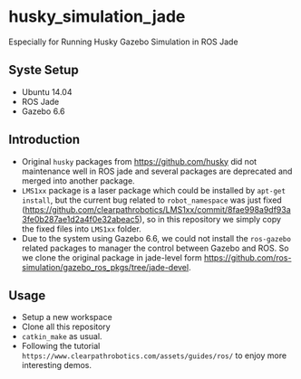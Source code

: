 # husky_simulation_jade
Especially for Running Husky Gazebo Simulation in ROS Jade

## Syste Setup
- Ubuntu 14.04
- ROS Jade
- Gazebo 6.6

## Introduction
- Original `husky` packages from https://github.com/husky did not maintenance well in ROS jade and several packages are deprecated and merged into another package.
- `LMS1xx` package is a laser package which could be installed by `apt-get install`, but the current bug related to `robot_namespace` was just fixed (https://github.com/clearpathrobotics/LMS1xx/commit/8fae998a9df93a3fe0b287ae1d2a4f0e32abeac5), so in this repository we simply copy the fixed files into `LMS1xx` folder.
- Due to the system using Gazebo 6.6, we could not install the `ros-gazebo` related packages to manager the control between Gazebo and ROS. So we clone the original package in jade-level form https://github.com/ros-simulation/gazebo_ros_pkgs/tree/jade-devel.

## Usage
- Setup a new workspace
- Clone all this repository
- `catkin_make` as usual.
- Following the tutorial `https://www.clearpathrobotics.com/assets/guides/ros/` to enjoy more interesting demos.
